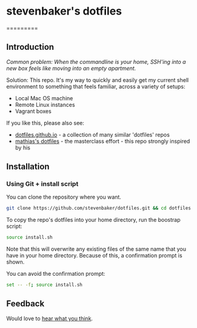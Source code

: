 # stevenbaker's dotfiles
=========

## Introduction 

_Common problem: When the commandline is your home, SSH'ing into a new box feels like moving into an empty apartment._

Solution: This repo.  It's my way to quickly and easily get my current shell environment to something that feels familiar, across a variety of setups:

* Local Mac OS machine
* Remote Linux instances
* Vagrant boxes

If you like this, please also see:

* [dotfiles.github.io](https://dotfiles.github.io) - a collection of many similar 'dotfiles' repos
* [mathias's dotfiles](https://mathiasbynens/dotfiles) - the masterclass effort - this repo strongly inspired by his

## Installation

### Using Git + install script

You can clone the repository where you want.

```bash
git clone https://github.com/stevenbaker/dotfiles.git && cd dotfiles
```

To copy the repo's dotfiles into your home directory, run the boostrap script:
```bash
source install.sh
```

Note that this will overwrite any existing files of the same name that you have in your home directory.  Because of this, a confirmation prompt is shown.

You can avoid the confirmation prompt:
```bash
set -- -f; source install.sh
```

## Feedback

Would love to [hear what you think](https://github.com/stevenbaker/dotfiles).

